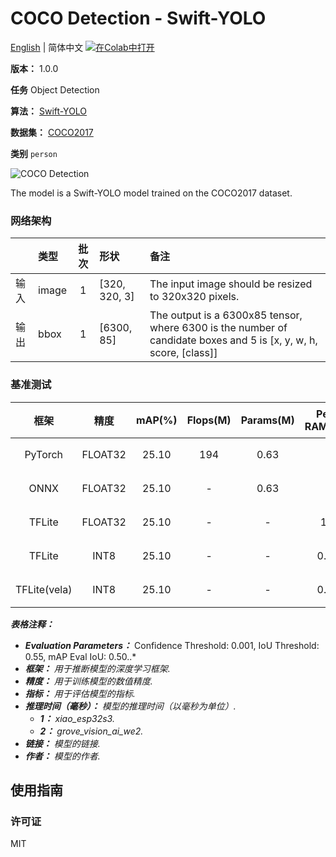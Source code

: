 # COCO Detection - Swift-YOLO

[English](../en/COCO_Detection_Swift-YOLO_320.md) | 简体中文 [![在Colab中打开](https://colab.research.google.com/assets/colab-badge.svg)](https://colab.research.google.com/github/seeed-studio/sscma-model-zoo/blob/main/notebooks/zh_CN/COCO_Detection_Swift-YOLO_320.ipynb)

**版本：** 1.0.0

**任务** Object Detection

**算法：** [Swift-YOLO](https://github.com/Seeed-Studio/ModelAssistant/blob/main/configs/yolov5/swift_yolo_shuff_1xb16_300e_coco.py)

**数据集：** [COCO2017](https://public.roboflow.com/object-detection/microsoft-coco-subset)

**类别** `person`

![COCO Detection](https://files.seeedstudio.com/sscma/static/detection_coco.png)

The model is a Swift-YOLO model trained on the COCO2017 dataset.

### 网络架构

|    | 类型    |  批次  | 形状            | 备注                                                                                                                |
|:---|:------|:----:|:--------------|:------------------------------------------------------------------------------------------------------------------|
| 输入 | image |  1   | [320, 320, 3] | The input image should be resized to 320x320 pixels.                                                              |
| 输出 | bbox  |  1   | [6300, 85]    | The output is a 6300x85 tensor, where 6300 is the number of candidate boxes and 5 is [x, y, w, h, score, [class]] |
### 基准测试

|      框架      |   精度    |  mAP(%)  |  Flops(M)  |  Params(M)  |  Peek RAM(MB)  |    Inference(ms)    |                                                                              下载                                                                               |      作者      |
|:------------:|:-------:|:--------:|:----------:|:-----------:|:--------------:|:-------------------:|:-------------------------------------------------------------------------------------------------------------------------------------------------------------:|:------------:|
|   PyTorch    | FLOAT32 |  25.10   |    194     |    0.63     |       -        |          -          |   [链接](https://files.seeedstudio.com/sscma/model_zoo/detection/coco/swift_yolo_shuffle_coco_320_float32_sha1_a5927bd6a6c6569d27edb98da946a8e75a8d816f.pth)    | Seeed Studio |
|     ONNX     | FLOAT32 |  25.10   |     -      |    0.63     |       -        |          -          |   [链接](https://files.seeedstudio.com/sscma/model_zoo/detection/coco/swift_yolo_shuffle_coco_320_float32_sha1_20bc2c8517a8e42699bf46f1409f7541e52345ac.onnx)   | Seeed Studio |
|    TFLite    | FLOAT32 |  25.10   |     -      |      -      |      1.2       |          -          |  [链接](https://files.seeedstudio.com/sscma/model_zoo/detection/coco/swift_yolo_shuffle_coco_320_float32_sha1_5dfa1a16d27ef347c0173c5297395963760fcc57.tflite)  | Seeed Studio |
|    TFLite    |  INT8   |  25.10   |     -      |      -      |      0.35      | 200.0<sup>(1)</sup> |   [链接](https://files.seeedstudio.com/sscma/model_zoo/detection/coco/swift_yolo_shuffle_coco_320_int8_sha1_3b0a6d7fd95e9dd21902beae6fa2d1cd0807bd7b.tflite)    | Seeed Studio |
| TFLite(vela) |  INT8   |  25.10   |     -      |      -      |      0.35      | 20.0<sup>(2)</sup>  | [链接](https://files.seeedstudio.com/sscma/model_zoo/detection/coco/swift_yolo_shuffle_coco_320_int8_sha1_3b0a6d7fd95e9dd21902beae6fa2d1cd0807bd7b_vela.tflite) | Seeed Studio |

***表格注释：***

- ***Evaluation Parameters：***  Confidence Threshold: 0.001, IoU Threshold: 0.55, mAP Eval IoU: 0.50..*
- ***框架：** 用于推断模型的深度学习框架.*
- ***精度：** 用于训练模型的数值精度.*
- ***指标：** 用于评估模型的指标.*
- ***推理时间（毫秒）：** 模型的推理时间（以毫秒为单位）.*
  - ***1：** xiao_esp32s3.*
  - ***2：** grove_vision_ai_we2.*
- ***链接：** 模型的链接.*
- ***作者：** 模型的作者.*

## 使用指南

### 许可证

MIT

